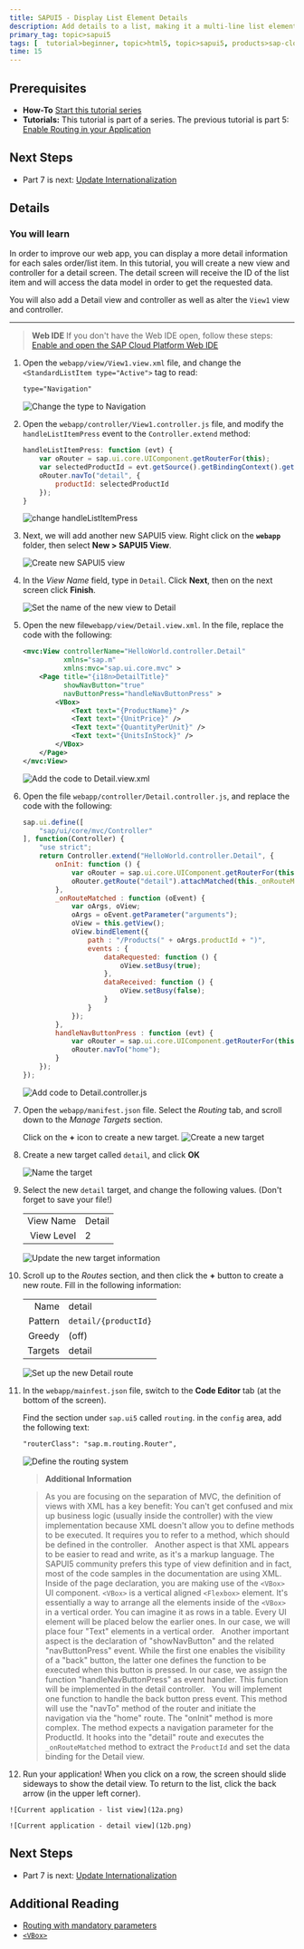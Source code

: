 ```yaml
---
title: SAPUI5 - Display List Element Details
description: Add details to a list, making it a multi-line list element
primary_tag: topic>sapui5
tags: [  tutorial>beginner, topic>html5, topic>sapui5, products>sap-cloud-platform ]
time: 15
---
```

## Prerequisites  
- **How-To** [Start this tutorial series](https://www.sap.com/developer/tutorials/sapui5-webide-open-webide.html)
- **Tutorials:** This tutorial is part of a series.  The previous tutorial is part 5: [Enable Routing in your Application](https://www.sap.com/developer/tutorials/sapui5-webide-enable-routing.html)

## Next Steps
 - Part 7 is next: [Update Internationalization](https://www.sap.com/developer/tutorials/sapui5-webide-update-internationalization.html)

## Details
### You will learn  
In order to improve our web app, you can display a more detail information for each sales order/list item. In this tutorial, you will create a new view and controller for a detail screen. The detail screen will receive the ID of the list item and will access the data model in order to get the requested data.

You will also add a Detail view and controller as well as alter the `View1` view and controller.  


---
>  **Web IDE** If you don't have the Web IDE open, follow these steps: [Enable and open the SAP Cloud Platform Web IDE](https://www.sap.com/developer/tutorials/sapui5-webide-open-webide.html)


1.  Open the `webapp/view/View1.view.xml` file, and change the `<StandardListItem type="Active">` tag to read:

    ```xml
    type="Navigation"
    ```

    ![Change the type to Navigation](1.png)

2.  Open the `webapp/controller/View1.controller.js` file, and modify the `handleListItemPress` event to the `Controller.extend` method:

    ```javascript
    handleListItemPress: function (evt) {
	 	var oRouter = sap.ui.core.UIComponent.getRouterFor(this);
	 	var selectedProductId = evt.getSource().getBindingContext().getProperty("ProductID");
    	oRouter.navTo("detail", {
    		productId: selectedProductId
    	});
    }
    ```

    ![change handleListItemPress](2.png)


3.  Next, we will add another new SAPUI5 view.  Right click on the **`webapp`** folder, then select **New > SAPUI5 View**.

    ![Create new SAPUI5 view](3.png)

4.  In the *View Name* field, type in `Detail`.  Click **Next**, then on the next screen click **Finish**.

    ![Set the name of the new view to Detail](4.png)

5.  Open the new file`webapp/view/Detail.view.xml`.  In the file, replace the code with the following:

    ```xml
    <mvc:View controllerName="HelloWorld.controller.Detail"
              xmlns="sap.m"
              xmlns:mvc="sap.ui.core.mvc" >
    	<Page title="{i18n>DetailTitle}"
    	      showNavButton="true"
    	      navButtonPress="handleNavButtonPress" >
    		<VBox>
    			<Text text="{ProductName}" />
    			<Text text="{UnitPrice}" />
    			<Text text="{QuantityPerUnit}" />
    			<Text text="{UnitsInStock}" />
    		</VBox>
    	</Page>
    </mvc:View>
    ```

    ![Add the code to Detail.view.xml](5.png)


6.  Open the file `webapp/controller/Detail.controller.js`, and replace the code with the following:  

    ```javascript
    sap.ui.define([
    	"sap/ui/core/mvc/Controller"
    ], function(Controller) {
    	"use strict";
    	return Controller.extend("HelloWorld.controller.Detail", {
    		onInit: function () {
    			var oRouter = sap.ui.core.UIComponent.getRouterFor(this);
    			oRouter.getRoute("detail").attachMatched(this._onRouteMatched, this);
    		},
    		_onRouteMatched : function (oEvent) {
    			var oArgs, oView;
    			oArgs = oEvent.getParameter("arguments");
    			oView = this.getView();
    			oView.bindElement({
    				path : "/Products(" + oArgs.productId + ")",
    				events : {
    					dataRequested: function () {
    						oView.setBusy(true);
    					},
    					dataReceived: function () {
    						oView.setBusy(false);
    					}
    				}
    			});
    		},
    		handleNavButtonPress : function (evt) {
    			var oRouter = sap.ui.core.UIComponent.getRouterFor(this);
    			oRouter.navTo("home");
    		}
    	});
    });
    ```

    ![Add code to Detail.controller.js](6.png)


7.  Open the `webapp/manifest.json` file.  Select the *Routing* tab, and scroll down to the *Manage Targets* section.

    Click on the **+** icon to create a new target.
   ![Create a new target](7.png)

8.  Create a new target called `detail`, and click **OK**

    ![Name the target](8.png)

9.  Select the new `detail` target, and change the following values.  (Don't forget to save your file!)

    |           |           |
    |----------:|---------- |
    |View Name  |Detail     |
    |View Level |2          |

    ![Update the new target information](9.png)

10. Scroll up to the *Routes* section, and then click the **+** button to create a new route.  Fill in the following information:

    |           |                   |
    |----------:|------------------ |
    |Name       |detail             |
    |Pattern    |`detail/{productId}` |
    |Greedy     |(off)              |
    |Targets    |detail             |

    ![Set up the new Detail route](10.png)

11. In the `webapp/mainfest.json` file, switch to the **Code Editor** tab (at the bottom of the screen).  

    Find the section under `sap.ui5` called `routing`.  in the `config` area, add the following text:

    ```xml
    "routerClass": "sap.m.routing.Router",
    ```

    ![Define the routing system](11.png)



    > **Additional Information**

    >As you are focusing on the separation of MVC, the definition of views with XML has a key benefit: You can't get confused and mix up business logic (usually inside the controller) with the view implementation because XML doesn't allow you to define methods to be executed. It requires you to refer to a method, which should be defined in the controller.
    >&nbsp;
    >Another aspect is that XML appears to be easier to read and write, as it's a markup language. The SAPUI5 community prefers this type of view definition and in fact, most of the code samples in the documentation are using XML.
    >&nbsp;
    >Inside of the page declaration, you are making use of the `<VBox>` UI component. `<VBox>` is a vertical aligned `<Flexbox>` element. It's essentially a way to arrange all the elements inside of the `<VBox>` in a vertical order. You can imagine it as rows in a table. Every UI element will be placed below the earlier ones. In our case, we will place four "Text" elements in a vertical order.
    >&nbsp;
    > Another important aspect is the declaration of "showNavButton" and the related "navButtonPress" event. While the first one enables the visibility of a "back" button, the latter one defines the function to be executed when this button is pressed. In our case, we assign the function "handleNavButtonPress" as event handler. This function will be implemented in the detail controller.
    >&nbsp;
    > You will implement one function to handle the back button press event. This method will use the "navTo" method of the router and initiate the navigation via the "home" route. The "onInit" method is more complex. The method expects a navigation parameter for the ProductId. It hooks into the "detail" route and executes the `_onRouteMatched` method to extract the `ProductId` and set the data binding for the Detail view.

12.  Run your application!  When you click on a row, the screen should slide sideways to show the detail view.  To return to the list, click the back arrow (in the upper left corner).

    ![Current application - list view](12a.png)

    ![Current application - detail view](12b.png)

## Next Steps
 - Part 7 is next: [Update Internationalization](https://www.sap.com/developer/tutorials/sapui5-webide-update-internationalization.html)

## Additional Reading
- [Routing with mandatory parameters](https://help.sap.com/saphelp_nw75/helpdata/en/f9/6d2522a5ca4382a274ae3c6d002ca0/content.htm)
- [`<VBox>`](https://sapui5.hana.ondemand.com/#/api/sap.m.VBox)
